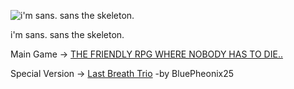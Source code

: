 ![i'm sans.
sans the skeleton.](https://github.com/LeeBingsu/sans/assets/139062081/4adaccf6-6bd3-48ae-9bc6-24d27ed6d08d)

i'm sans.
sans the skeleton.

Main Game -> [THE FRIENDLY RPG WHERE NOBODY HAS TO DIE..](https://sansz.kro.kr/UNDERTALE.html)

Special Version -> [Last Breath Trio](https://sansz.kro.kr/LastBreathTrio.html) -by BluePheonix25
